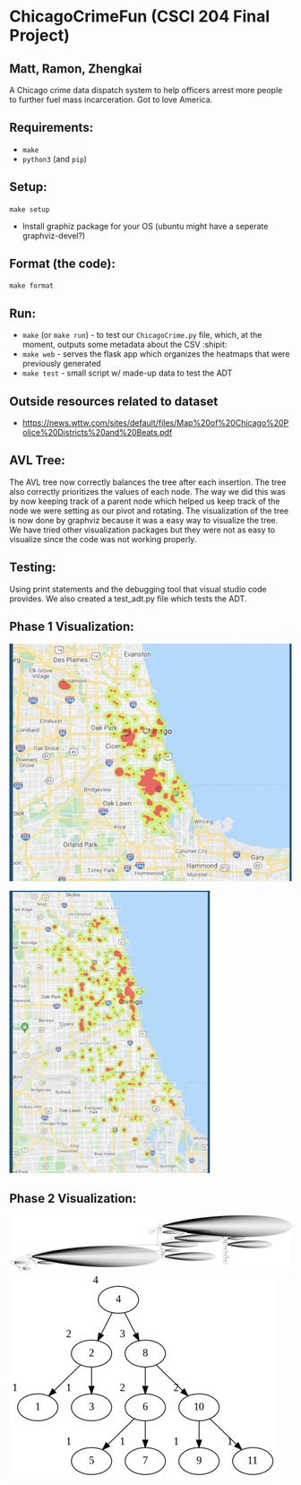 # ChicagoCrimeFun (CSCI 204 Final Project)
## Matt, Ramon, Zhengkai

A Chicago crime data dispatch system to help officers arrest more people to further fuel mass incarceration. Got to love America. 

## Requirements:
* `make`
* `python3` (and `pip`)

## Setup:
`make setup`
* Install graphiz package for your OS (ubuntu might have a seperate graphviz-devel?)

## Format (the code):
`make format`

## Run:
* `make` (or `make run`) - to test our `ChicagoCrime.py` file, which, at the moment, outputs some metadata about the CSV :shipit:
* `make web` - serves the flask app which organizes the heatmaps that were previously generated
* `make test` - small script w/ made-up data to test the ADT

## Outside resources related to dataset
* https://news.wttw.com/sites/default/files/Map%20of%20Chicago%20Police%20Districts%20and%20Beats.pdf


## AVL Tree:
The AVL tree now correctly balances the tree after each insertion. The tree also correctly prioritizes the values of each node.
The way we did this was by now keeping track of a parent node which helped us keep track of the node we were setting as our pivot and rotating.
The visualization of the tree is now done by graphviz because it was a easy way to visualize the tree. We have tried other visualization packages but they were not as easy to visualize since the code was not working properly. 

## Testing:
Using print statements and the debugging tool that visual studio code provides. We also created a test_adt.py file which tests the ADT.

## Phase 1 Visualization:

![Concealed Carry Violation](concealed_carry_violation.png)

![Liquor Law Violation](liquor_law_violations.png)


## Phase 2 Visualization:

![Tree Test](type_tree.png)
![AVL Tree](digraph.png)